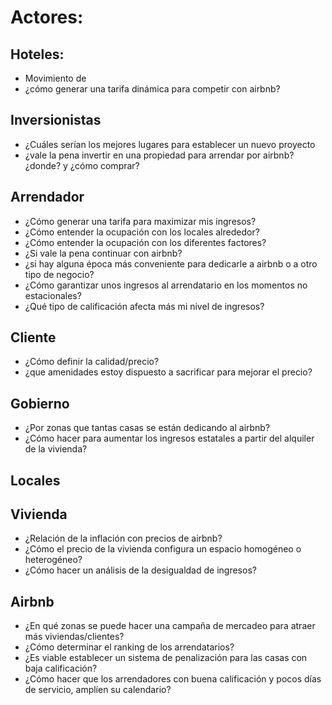 # Actores:

##	Hoteles:

* Movimiento de 
* ¿cómo generar una tarifa dinámica para competir con airbnb?

## Inversionistas
* ¿Cuáles serían los mejores lugares para establecer un nuevo proyecto 
*	¿vale la pena invertir en una propiedad para arrendar por airbnb? ¿donde? y ¿cómo comprar?

##	Arrendador

*	¿Cómo generar una tarifa para maximizar mis ingresos?
*	¿Cómo entender la ocupación con los locales alrededor? 
*	¿Cómo entender la ocupación con los diferentes factores?
*	¿Si vale la pena continuar con airbnb?
*	¿si hay alguna época más conveniente para dedicarle a airbnb o a otro tipo de negocio?
*	¿Cómo garantizar unos ingresos al arrendatario en los momentos no estacionales? 
*	¿Qué tipo de calificación afecta más mi nivel de ingresos?

## Cliente
*	¿Cómo definir la calidad/precio?
*	¿que amenidades estoy dispuesto a sacrificar para mejorar el precio?

##	Gobierno

*	¿Por zonas que tantas casas se están dedicando al airbnb?
*	¿Cómo hacer para aumentar los ingresos estatales a partir del alquiler de la vivienda?

##	Locales

##	Vivienda
*	¿Relación de la inflación con precios de airbnb?
*	¿Cómo el precio de la vivienda configura un espacio homogéneo o heterogéneo? 
*	¿Cómo hacer un análisis de la desigualdad de ingresos?

##	Airbnb
*	¿En qué zonas se puede hacer una campaña de mercadeo para atraer más viviendas/clientes?
*	¿Cómo determinar el ranking de los arrendatarios?
*	¿Es viable establecer un sistema de penalización para las casas con baja calificación?
*	¿Cómo hacer que los arrendadores con buena calificación y pocos días de servicio, amplíen su calendario?
